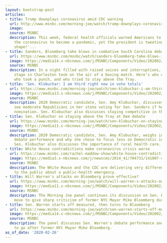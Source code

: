 ```yaml
---
layout: bootstrap-post
articles:
- title: Trump downplays coronavirus amid CDC warning
  url: http://www.msnbc.com/morning-joe/watch/trump-downplays-coronavirus-amid-cdc-warning-79461957796
  image: 
  source: MSNBC
  description: This week, federal health officials warned Americans to prepare for
    the coronavirus to become a pandemic, yet the president is tweeting 'USA in great
    shape!'...
- title: Sanders, Bloomberg take blows in combative South Carolina debate
  url: https://www.msnbc.com/msnbc/watch/sanders-bloomberg-take-blows-in-combative-south-carolina-debate-79461957811
  image: https://media14.s-nbcnews.com/j/MSNBC/Components/Video/202002/democrats_debate.nbcnews-fp-1200-630.jpg
  source: MSNBC
  description: In a night filled with raised voices and interruptions, the debate
    stage in Charleston took on the air of a boxing match. Here’s who ducked and weaved,
    who took a punch, and who tried to stay above the fray.
- title: 'Sen. Klobuchar: I am third right now in vote totals'
  url: https://www.msnbc.com/morning-joe/watch/sen-klobuchar-i-am-third-right-now-in-vote-totals-79461957566
  image: https://media13.s-nbcnews.com/j/MSNBC/Components/Video/202002/n_mj_klob2_200226_1920x1080.nbcnews-fp-1200-630.jpg
  source: MSNBC
  description: 2020 Democratic candidate, Sen. Amy Klobuchar, discusses why she doesn't
    see moderate Republicans in her state voting for Sen. Sanders if he gains the
    nomination. Sen. Klobuchar also discusses staying competitive in the race.
- title: Sen. Klobuchar on staying above the fray at Dem debate
  url: https://www.msnbc.com/morning-joe/watch/sen-klobuchar-on-staying-above-the-fray-at-dem-debate-79461445509
  image: https://media11.s-nbcnews.com/j/MSNBC/Components/Video/202002/n_mj_klob1_200226_1920x1080.nbcnews-fp-1200-630.jpg
  source: MSNBC
  description: 2020 Democratic candidate, Sen. Amy Klobuchar, weighs in on her Tuesday
    debate performance and why she chose to focus less on Democratic in-fighting.
    Sen. Klobuchar also discusses the importance of rural health care.
- title: White House contradictions make coronavirus crisis worse
  url: https://www.msnbc.com/rachel-maddow-show/white-house-contradictions-make-coronavirus-crisis-worse-n1143351
  image: https://media3.s-nbcnews.com/j/newscms/2014_41/704731/141007-cdc-headquarters-1349_77080d3b8ae7e0d6e7689f1c5d1adc5c.nbcnews-fp-1200-630.jpg
  source: MSNBC
  description: The White House and the CDC are delivering very different messages
    to the public about a public-health emergency.
- title: Will Warren's attacks on Bloomberg prove effective?
  url: https://www.msnbc.com/morning-joe/watch/will-warren-s-attacks-on-bloomberg-prove-effective-79457349660
  image: https://media11.s-nbcnews.com/j/MSNBC/Components/Video/202002/n_mj_last_200226_1920x1080.nbcnews-fp-1200-630.jpg
  source: MSNBC
  description: The Morning Joe panel continues its discussion on Sen. Elizabeth Warren's
    move to give sharp criticism of former NYC Mayor Mike Bloomberg during the debate.
- title: Sen. Warren starts off measured, then turns to Bloomberg
  url: https://www.msnbc.com/morning-joe/watch/sen-warren-starts-off-measured-then-turns-to-bloomberg-79456325863
  image: https://media14.s-nbcnews.com/j/MSNBC/Components/Video/202002/n_mj_third_200226_1920x1080.nbcnews-fp-1200-630.jpg
  source: MSNBC
  description: The panel discusses Sen. Warren's debate performance and her decision
    to go after former NYC Mayor Mike Bloomberg.
as_of_date: '2020-02-26'
---
```


